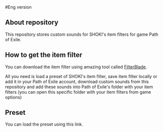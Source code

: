 #Eng version
## About repository
This repository stores custom sounds for SHOKI's item filters for game Path of Exile.

## How to get the item filter 
You can download the item filter using amazing tool called [FilterBlade](https://www.filterblade.xyz/).

All you need is load a preset of SHOKI's item filter, save item filter locally or add it in your Path of Exile account, download custom sounds from this repository and add these sounds into Path of Exile's folder with your item filters (you can open this specific folder with your item filters from game options)

## Preset
You can load the preset using this link.